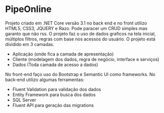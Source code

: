 # PipeOnline
Projeto criado em .NET Core versão 3.1 no back end e no front utilizo HTML5, CSS3, JQUERY e Razo.
Pode paracer um CRUD simples mas garanto que não rss. O projeto faz o uso de dados graficos na tela inicial, múltiplos filtros, regras com base nos acessos do usuário.
O projeto está dividido em 3 camadas.
- Aplicação (onde fica a camada de apresentação)
- Cliente (modelagem dos dados, regra de negócio, interface e serviços)
- Dados (Toda camada de acesso a dados)

No front-end faço uso do Bootstrap e Semantic UI como frameworks.
No back-end utilizo algumas ferramentas:
- Fluent Validation para validação dos dados
- Entity Framework para busca dos dados
- SQL Server
- Fluent API para geração das migrations
